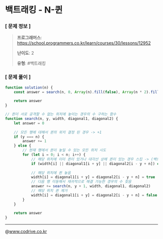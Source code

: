 # 백트래킹 - N-퀸

### [ 문제 정보 ]
> **프로그래머스**: https://school.programmers.co.kr/learn/courses/30/lessons/12952
> 
> **난이도**: 2
>
> **유형**: #백트래킹


### [ 문제 풀이 ]
```JavaScript
function solution(n) {
    const answer = search(n, 0, Array(n).fill(false), Array(n * 2).fill(false), Array(n * 2).fill(false))
    
    return answer
}

// 퀸이 서로 공격할 수 없는 위치에 놓이는 경우의 수 구하는 함수
function search(n, y, width, diagonal1, diagonal2) {
    let answer = 0
    
    // 모든 행에 대해서 퀸의 위치 결정 된 경우 -> +1
    if (y === n) {
        answer += 1
    } else {
        // 현재 행에서 퀸이 놓일 수 있는 모든 위치 시도
        for (let i = 0; i < n; i++) {
            // 해당 위치에 이미 퀸이 있거나 대각선 상에 퀸이 있는 경우 스킵 -> (백트래킹 : 퀸 놓는 규칙에 맞지 않으면 더 이상 탐색 x)
            if (width[i] || diagonal1[i + y] || diagonal2[i - y + n]) continue
            
            // 해당 위치에 퀸 놓음
            width[i] = diagonal1[i + y] = diagonal2[i - y + n] = true
            // 다음 행 이동해서 재귀적으로 해결 가능한 경우의 수 찾음
            answer += search(n, y + 1, width, diagonal1, diagonal2)
            // 해당 위치 퀸 제거
            width[i] = diagonal1[i + y] = diagonal2[i - y + n] = false 
        }
    }
    
    return answer
}
```


---
@www.codrive.co.kr
